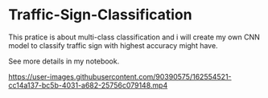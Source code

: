 # Traffic-Sign-Classification
This pratice is about multi-class classification and i will create my own CNN model to classify traffic sign with highest accuracy might have.

See more details in my notebook.



https://user-images.githubusercontent.com/90390575/162554521-cc14a137-bc5b-4031-a682-25756c079148.mp4

